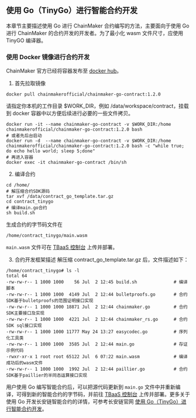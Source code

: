## 使用 Go（TinyGo）进行智能合约开发

本章节主要描述使用 Go 进行 ChainMaker 合约编写的方法，主要面向于使用 Go 进行 ChainMaker 的合约开发的开发者。为了最小化 wasm 文件尺寸，应使用 TinyGO 编译器。

### 使用 Docker 镜像进行合约开发

ChainMaker 官方已经将容器发布至 [docker hub](https://hub.docker.com/u/chainmakerofficial)。

1. 首先拉取镜像

```
docker pull chainmakerofficial/chainmaker-go-contract:1.2.0
```

请指定你本机的工作目录 $WORK_DIR，例如 /data/workspace/contract，挂载到 docker 容器中以方便后续进行必要的一些文件拷贝。

```
docker run -it --name chainmaker-go-contract -v $WORK_DIR:/home chainmakerofficial/chainmaker-go-contract:1.2.0 bash
# 或者先后台启动
docker run -d  --name chainmaker-go-contract -v $WORK_DIR:/home chainmakerofficial/chainmaker-go-contract:1.2.0 bash -c "while true; do echo hello world; sleep 5;done"
# 再进入容器
docker exec -it chainmaker-go-contract /bin/sh
```

2. 编译合约

```
cd /home/
# 解压缩合约SDK源码
tar xvf /data/contract_go_template.tar.gz
cd contract_tinygo
# 编译main.go合约
sh build.sh
```

生成合约的字节码文件在

```
/home/contract_tinygo/main.wasm
```

`main.wasm` 文件可在 [TBaaS 控制台](https://console.cloud.tencent.com/tbaas/overview) 上传并部署。

3. 合约开发框架描述
   解压缩 contract_go_template.tar.gz 后，文件描述如下：

```
/home/contract_tinygo# ls -l
total 64
-rw-rw-r-- 1 1000 1000    56 Jul  2 12:45 build.sh            	# 编译脚本
-rw-rw-r-- 1 1000 1000  4149 Jul  2 12:44 bulletproofs.go		# 合约SDK基于bulletproofs的范围证明接口实现
-rw-rw-r-- 1 1000 1000 18871 Jul  2 12:44 chainmaker.go			# 合约SDK主要接口及实现
-rw-rw-r-- 1 1000 1000  4221 Jul  2 12:44 chainmaker_rs.go		# 合约SDK sql接口实现
-rw-rw-r-- 1 1000 1000 11777 May 24 13:27 easycodec.go			# 序列化工具类
-rw-rw-r-- 1 1000 1000  3585 Jul  2 12:44 main.go			   	# 存证示例代码
-rwxr-xr-x 1 root root 65122 Jul  6 07:22 main.wasm				# 编译成功后的wasm文件
-rw-rw-r-- 1 1000 1000  1992 Jul  2 12:44 paillier.go 			# 合约SDK基于paillier的半同态运算接口实现
```

用户使用 Go 编写智能合约后，可以把源代码更新到 `main.go` 文件中并重新编译，可得到新的智能合约的字节码，并前往 [TBaaS 控制台](https://console.cloud.tencent.com/tbaas/overview) 上传并部署。更多关于使用 Go 开发长安链智能合约的详情，可参考长安链官网 [使用 Go（TinyGo）进行智能合约开发](https://docs.chainmaker.org.cn/v1.2.0/html/dev/%E6%99%BA%E8%83%BD%E5%90%88%E7%BA%A6.html#go-tinygo)。
